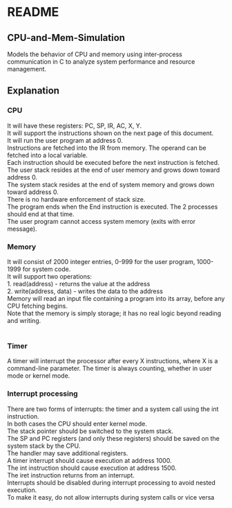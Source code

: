 # README

## CPU-and-Mem-Simulation
Models the behavior of CPU and memory using inter-process communication in C to analyze system performance and resource management. 

## Explanation

### CPU
   It will have these registers:  PC, SP, IR, AC, X, Y.<br>
   It will support the instructions shown on the next page of this document.<br>
   It will run the user program at address 0.<br>
   Instructions are fetched into the IR from memory.  The operand can be fetched into a local variable.<br>
   Each instruction should be executed before the next instruction is fetched.<br>
   The user stack resides at the end of user memory and grows down toward address 0.<br>
   The system stack resides at the end of system memory and grows down toward address 0.<br>
   There is no hardware enforcement of stack size.<br>
   The program ends when the End instruction is executed.  The 2 processes should end at that time.<br>
   The user program cannot access system memory (exits with error message).<br>
   
### Memory
   It will consist of 2000 integer entries, 0-999 for the user program, 1000-1999 for system code.<br>
   It will support two operations:<br>
       1. read(address) -  returns the value at the address<br>
       2. write(address, data) - writes the data to the address<br>
   Memory will read an input file containing a program into its array, before any CPU fetching begins.<br>
   Note that the memory is simply storage; it has no real logic beyond reading and writing.<br>
 
 ### Timer
A timer will interrupt the processor after every X instructions, where X is a command-line parameter.
The timer is always counting, whether in user mode or kernel mode.


### Interrupt processing
There are two forms of interrupts:  the timer and a system call using the int instruction.<br>
In both cases the CPU should enter kernel mode.<br>
The stack pointer should be switched to the system stack.<br>
The SP and PC registers (and only these registers) should be saved on the system stack by the CPU.<br>
The handler may save additional registers. <br>
A timer interrupt should cause execution at address 1000.<br>
The int instruction should cause execution at address 1500.<br>
The iret instruction returns from an interrupt.<br>
Interrupts should be disabled during interrupt processing to avoid nested execution.<br>
To make it easy, do not allow interrupts during system calls or vice versa<br>

